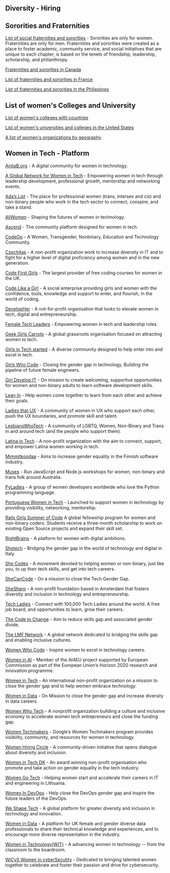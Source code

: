 ## Diversity - Hiring ##

## Sororities and Fraternities ##
[List of social fraternities and sororities](https://en.wikipedia.org/wiki/List_of_social_fraternities_and_sororities) - Sororities are only for women. Fraternities are only for men. Fraternities and sororities were created as a place to foster academic, community service, and social initiatives that are unique to each chapter, is based on the tenets of friendship, leadership, scholarship, and philanthropy.

[Fraternities and sororities in Canada](https://en.wikipedia.org/wiki/Fraternities_and_sororities_in_Canada)

[List of fraternities and sororities in France](https://en.wikipedia.org/wiki/List_of_fraternities_and_sororities_in_France)

[List of fraternities and sororities in the Philippines](https://en.wikipedia.org/wiki/List_of_fraternities_and_sororities_in_the_Philippines)

## List of women's Colleges and University ##

[List of women's colleges with countries](https://en.wikipedia.org/wiki/List_of_women%27s_colleges)

[List of women's universities and colleges in the United States](https://en.wikipedia.org/wiki/List_of_current_and_historical_women%27s_universities_and_colleges_in_the_United_States)

[A list of women's organizations by geography](https://en.wikipedia.org/wiki/List_of_women%27s_organizations)

## Women in Tech - Platform ##

[AnitaB.org](https://anitab.org/) - A digital community for women in technology.

[A Global Network for Women in Tech](https://www.womentech.net/en-in) - Empowering women in tech through leadership development, professional growth, mentorship and networking events.

[Ada’s List](https://www.adaslist.co/) - The place for professional women (trans, intersex and cis) and non-binary people who work in the tech sector to connect, conspire, and take a stand.

[AllWomen](https://www.allwomen.tech/) - Shaping the futures of women in technology.

[Ascend](https://ascend.women-in-technology.com/) - The community platform designed for women in tech.

[CodeOp](https://codeop.tech/) - A Women, Transgender, Nonbinary, Education and Technology Community.

[Czechitas](https://www.czechitas.cz/en) - A non-profit organization work to increase diversity in IT and to fight for a higher level of digital proficiency among women and in the new generation.

[Code First Girls](https://codefirstgirls.org.uk/about-us/) - The largest provider of free coding courses for women in the UK.

[Code Like a Girl](https://www.codelikeagirl.com/) - A social enterprise providing girls and women with the confidence, tools, knowledge and support to enter, and flourish, in the world of coding.

[DevelopHer](https://developher.org/) - A not-for-profit organisation that looks to elevate women in tech, digital and entrepreneurship.

[Female Tech Leaders](https://www.femaletechleaders.org/) - Empowering women in tech and leadership roles.

[Geek Girls Carrots](https://gocarrots.org/) - A global grassroots organisation focused on attracting women to tech.

[Girls in Tech started](https://girlsintech.org/) - A diverse community designed to help enter into and excel in tech.

[Girls Who Code](https://girlswhocode.com/) - Closing the gender gap in technology, Building the pipeline of future female engineers.

[Girl Develop IT](https://girldevelopit.com/) - On mission to create welcoming, supportive opportunities for women and non-binary adults to learn software development skills.

[Lean In](https://leanin.org/) - Help women come together to learn from each other and achieve their goals.

[Ladies that UX](https://www.ladiesthatux.com/) - A community of women in UX who support each other, push the UX boundaries, and promote skill and talent.

[LesbiansWhoTech](https://lesbianswhotech.org/) - A cummunity of LGBTQ, Women, Non-Binary and Trans in and around tech (and the people who support them).

[Latina in Tech](https://latinasintech.org/) - A non-profit organization with the aim to connect, support, and empower Latina women working in tech. 

[Mimmitkoodaa](https://mimmitkoodaa.ohjelmistoebusiness.fi/) - Aims to increase gender equality in the Finnish software industry.

[Muses](https://musescodejs.org/) - Run JavaScript and Node.js workshops for women, non-binary and trans folk around Australia.

[PyLadies](https://pyladies.com/) - A group of women developers worldwide who love the Python programming language.

[Portuguese Women in Tech](https://www.portuguesewomenintech.com/) - Launched to support women in technology by providing visibility, networking, mentorship.

[Rails Girls Summer of Code](https://railsgirlssummerofcode.org/) A global fellowship program for women and non-binary coders. Students receive a three-month scholarship to work on existing Open Source projects and expand their skill set.

[RightBrains](https://rightbrains.nl/) - A platform for women with digital ambitions.

[Shetech](https://shetechitaly.org/) - Bridging the gender gap in the world of technology and digital in Italy.

[She Codes](https://shecodes.com.au/) - A movement devoted to helping women or non-binary, just like you, to up their tech skills, and get into tech careers.

[SheCanCode](https://shecancode.io/) - On a mission to close the Tech Gender Gap.

[SheSharp](https://www.meetup.com/SheSharp/) - A non-profit foundation based in Amsterdam that fosters diversity and inclusion in technology and entrepreneurship.

[Tech Ladies](https://www.hiretechladies.com/) - Connect with 100,000 Tech Ladies around the world. A free job board, and opportunities to learn, grow their careers.

[The Code to Change](http://codetochange.org/) - Aim to reduce skills gap and associated gender divide. 

[The LMF Network](https://www.lmfnetwork.com/) - A global network dedicated to bridging the skills gap and enabling inclusive cultures.

[Women Who Code](https://www.womenwhocode.com/) - Inspire women to excel in technology careers.

[Women in AI](https://www.womeninai.co/) - Member of the AI4EU project supported by European Commission as part of the European Union’s Horizon 2020 research and innovation programme. 

[Women in Tech](https://women-in-tech.org/) - An international non-profit organization on a mission to close the gender gap and to help women embrace technology.

[Women in Data](https://www.womenindata.org/) - On Mission to close the gender gap and increase diversity in data careers. 

[Women Who Tech](https://womenwhotech.org/) - A nonprofit organization building a culture and inclusive economy to accelerate women tech entrepreneurs and close the funding gap.

[Women Techmakers](https://www.womentechmakers.com/) - Google’s Women Techmakers program provides visibility, community, and resources for women in technology.

[Women Hiring Circle](https://www.womenhiringcircle.com/) - A community-driven initiative that opens dialogue about diversity and inclusion.

[Women in Tech DK](https://www.womenintech.dk/) - An award winning non-profit organisation who promote and take action on gender equality in the tech industry.

[Women Go Tech](https://womengotech.com/) - Helping women start and accelerate their careers in IT and engineering in Lithuania.

[Women In DevOps](https://www.womenindevops.com/) - Help close the DevOps gender gap and inspire the future leaders of the DevOps.

[We Shape Tech](https://weshape.tech/) - A global platform for greater diversity and inclusion in technology and innovation.

[Women in Data](https://womenindata.co.uk/ ) - A platform for UK female and gender diverse data professionals to share their technical knowledge and experiences, and to encourage more diverse representation in the industry.

[Women in Technology(WIT)](https://www.womenintechnology.org/home) - A advancing women in technology -- from the classroom to the boardroom.

[WiCyS Women in cyberSecutity](https://www.wicys.org/) - Dedicated to bringing talented women together to celebrate and foster their passion and drive for cybersecurity. 












